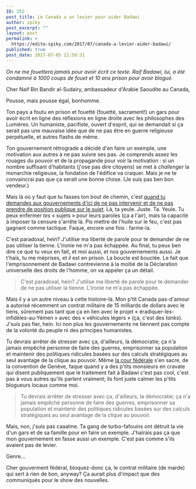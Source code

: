 ```yaml
---
ID: 252
post_title: Le Canada a un levier pour aider Badawi
author: spiky
post_excerpt: ""
layout: post
permalink: >
  https://edito-spiky.com/2017/07/canada-a-levier-aider-badawi/
published: true
post_date: 2017-07-05 21:50:31
---
```

_On ne me fouettera jamais pour avoir écrit ce texte. Raif Badawi, lui, a été condamné à 1000 coups de fouet et 10 ans prison pour avoir blogué._

Cher Naif Bin Bandir al-Sudairy, ambassadeur d'Arabie Saoudite au Canada,

Pousse, mais pousse égal, bonhomme.

Ton pays a foutu en prison et fouetté (fouetté, sacrament!) un gars pour avoir écrit en ligne des réflexions en ligne droite avec les philosophes des Lumières.  Un humaniste, pacifiste, ouvert d'esprit, qui se demandait si ça serait pas une mauvaise idée que de ne pas être en guerre religieuse perpétuelle, et autres flashs de même.

Ton gouvernement rétrograde a décidé d'en faire un exemple, une motivation aux autres à ne pas suivre ses pas. Je comprends assez les rouages du pouvoir et de la propagande pour voir la motivation : si un nombre suffisant d'habitants (j'ose pas dire citoyens) se met à _challenger_ la monarchie religieuse, la fondation de l'édifice va craquer. Mais je ne te convaincrai pas que ça serait une bonne chose.  (Je suis pas ben bon vendeur.)

<!--more-->

Mais là où y faut que tu fasses ton bout de chemin, c'est [quand tu demandes aux gouvernements d'ici de ne pas intervenir et de ne pas prendre de position publique sur le sujet](http://www.ledevoir.com/politique/canada/502697/l-ambassadeur-saoudien-demande-au-canada-de-ne-pas-se-meler-du-dossier-raif-badawi). Là, ta yeule.  Juste. Ta. Yeule.  Tu peux enfermer _tes_ « sujets » pour leurs paroles (ça a l'air), mais ta capacité à imposer ta censure s'arrête là.  Pis mettre de l'huile sur le feu, c'est pas gagnant comme tactique.  Faque, encore une fois : farme-la.

C'est paradoxal, hein?  J'utilise ma liberté de parole pour te demander de ne pas utiliser la tienne.  L'ironie ne m'a pas échappée.  Au final, tu peux ben dire ce que tu veux en fait, et moi aussi, et nos gouvernements aussi.  Je t'haïs, tu me méprises, et _il_ est en prison.  La boucle est bouclée.  Le fait que l'emprisonnement de Badawi contrevienne à la moitié de la Déclaration universelle des droits de l'homme, on va appeler ça un détail.

> C'est paradoxal, hein?  J'utilise ma liberté de parole pour te demander de ne pas utiliser la tienne.  L'ironie ne m'a pas échappée.

Mais il y a un autre niveau à cette histoire-là.  Mon p'tit Canada pas-d'amour a autorisé récemment un contrat militaire de 15 milliards de dollars avec le tiens, sûrement pas tant que ça en lien avec le projet « éradiquer-les-infidèles-au-Yémen » avec des « véhicules légers » (ça, c'est des _tanks_).  J'suis pas fier, hein.  Ici non plus les gouvernements ne tiennent pas compte de la volonté du peuple ni des principes humanistes.

Tu devrais arrêter de stresser avec ça, d'ailleurs, la démocratie; ça n'a jamais empêché personne de faire des guerres, emprisonner sa population et maintenir des politiques ridicules basées sur des calculs stratégiques au seul avantage de la clique au pouvoir.  Même [la cour fédérale](http://ici.radio-canada.ca/nouvelle/1012730/vente-blindes-canada-arabie-saoudite-cour-federale-donne-raison-ottawa) s'en sacre, de la convention de Genève, faque quand y a des p'tits monsieurs en cravate qui disent publiquement que le traitement fait à Badawi c'est pas cool, c'est pas à vous autres qu'ils parlent vraiment; ils font juste calmer les p'tits blogueurs locaux comme moi.

> Tu devrais arrêter de stresser avec ça, d'ailleurs, la démocratie; ça n'a jamais empêché personne de faire des guerres, emprisonner sa population et maintenir des politiques ridicules basées sur des calculs stratégiques au seul avantage de la clique au pouvoir.

Mais, non, j'suis pas caaalme.  Ta gang de turbo-fafouins ont détruit la vie d'un gars et de sa famille pour en faire un exemple.  J'haïrais pas ça que mon gouvernement en fasse aussi un exemple.  C'est pas comme s'ils avaient pas de levier.

Genre…

Cher gouverment fédéral, bloquez-donc ça, le contrat militaire (de marde) qui sert à rien de bon, anyway?  Ça aurait plus d'impact que des communiqués pour le show des nouvelles.